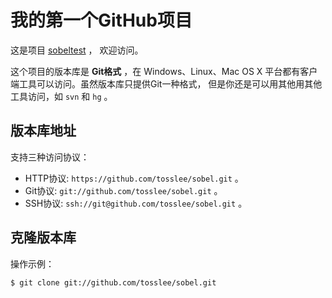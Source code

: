 # 我的第一个GitHub项目

这是项目 [sobeltest](https://github.com/tosslee/sobel) ，
欢迎访问。

这个项目的版本库是 **Git格式** ，在 Windows、Linux、Mac OS X
平台都有客户端工具可以访问。虽然版本库只提供Git一种格式，
但是你还是可以用其他用其他工具访问，如 ``svn`` 和 ``hg`` 。

## 版本库地址

支持三种访问协议：

* HTTP协议: `https://github.com/tosslee/sobel.git` 。
* Git协议: `git://github.com/tosslee/sobel.git` 。
* SSH协议: `ssh://git@github.com/tosslee/sobel.git` 。

## 克隆版本库

操作示例：

    $ git clone git://github.com/tosslee/sobel.git